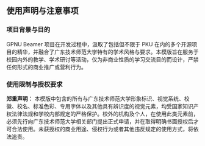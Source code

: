 ## 使用声明与注意事项

### 项目背景与目的

GPNU Beamer 项目在开发过程中，汲取了包括但不限于 PKU 在内的多个开源项目的精华，并融合了广东技术师范大学特有的学术风格与要求。本模版旨在服务于校园内外的教学、学术研讨等活动，仅为非商业性质的学习交流目的而设计，严禁任何形式的商业推广或营利行为。

### 使用限制与授权要求

**郑重声明：**
本模版中包含的所有与广东技术师范大学形象标识、视觉系统、校徽、校名、标准色彩、专用字体以及其他具有辨识度的视觉元素，均受国家知识产权法律法规和学校内部规定的严格保护。校外的机构及个人，在使用此类元素前，必须先行向广东技术师范大学相关部门提出正式申请，并在取得明确书面授权后才可合法使用。未获授权的商业用途、侵权行为或者其他违反规定的使用方式，将依法追责。

